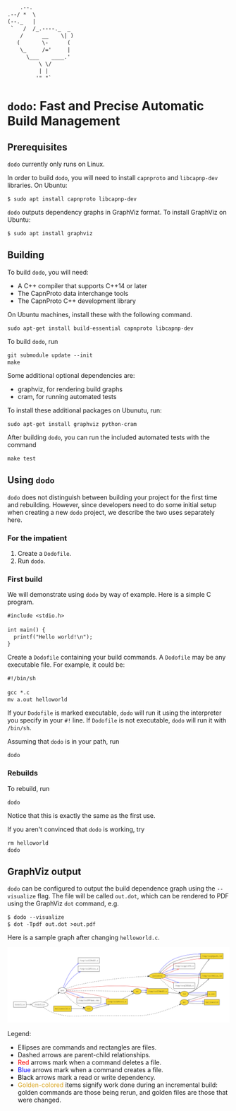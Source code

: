 ```
    .--.
.--/ *  \
(--._   |
 `   /  /_.----._  _
    /      __    \| )
   (       \-      (
    \_     /='     |
      \___    ____.'
          \ \/
          | |
         '" "`
```
# `dodo`: Fast and Precise Automatic Build Management

## Prerequisites

`dodo` currently only runs on Linux.

In order to build `dodo`, you will need to install `capnproto` and `libcapnp-dev` libraries.  On Ubuntu:

```
$ sudo apt install capnproto libcapnp-dev
```

`dodo` outputs dependency graphs in GraphViz format.  To install GraphViz on Ubuntu:

```
$ sudo apt install graphviz
```

## Building

To build `dodo`, you will need:

- A C++ compiler that supports C++14 or later
- The CapnProto data interchange tools
- The CapnProto C++ development library

On Ubuntu machines, install these with the following command.

```
sudo apt-get install build-essential capnproto libcapnp-dev
```

To build `dodo`, run
```
git submodule update --init
make
```

Some additional optional dependencies are:

- graphviz, for rendering build graphs
- cram, for running automated tests

To install these additional packages on Ubunutu, run:

```
sudo apt-get install graphviz python-cram
```

After building `dodo`, you can run the included automated tests with the command

```
make test
```

## Using `dodo`

`dodo` does not distinguish between building your project for the first time and rebuilding.  However, since developers need to do some initial setup when creating a new `dodo` project, we describe the two uses separately here.

### For the impatient

1. Create a `Dodofile`.
2. Run `dodo`.

### First build

We will demonstrate using `dodo` by way of example.  Here is a simple C program.

```
#include <stdio.h>

int main() {
  printf("Hello world!\n");
}
```

Create a `Dodofile` containing your build commands.  A `Dodofile` may be any executable file.  For example, it could be:

```
#!/bin/sh

gcc *.c
mv a.out helloworld
```

If your `Dodofile` is marked executable, `dodo` will run it using the interpreter you specify in your `#!` line. If `Dodofile` is not executable, `dodo` will run it with `/bin/sh`.

Assuming that `dodo` is in your path, run

```
dodo
```

### Rebuilds

To rebuild, run
```
dodo
```

Notice that this is exactly the same as the first use.

If you aren't convinced that `dodo` is working, try

```
rm helloworld
dodo
```

## GraphViz output

`dodo` can be configured to output the build dependence graph using the `--visualize` flag.  The file will be called `out.dot`, which can be rendered to PDF using the GraphViz `dot` command, e.g.  
```
$ dodo --visualize
$ dot -Tpdf out.dot >out.pdf
```

Here is a sample graph after changing `helloworld.c`.

![helloworld dependence graph](doc/dodo-dependence-graph.png)

Legend:

* Ellipses are commands and rectangles are files.
* Dashed arrows are parent-child relationships.
* <span style="color:red">Red</span> arrows mark when a command deletes a file.
* <span style="color:blue">Blue</span> arrows mark when a command creates a file.
* <span style="color:black">Black</span> arrows mark a read or write dependency.
* <span style="color:goldenrod">Golden-colored</span> items signify work done during an incremental build: golden commands are those being rerun, and golden files are those that were changed.